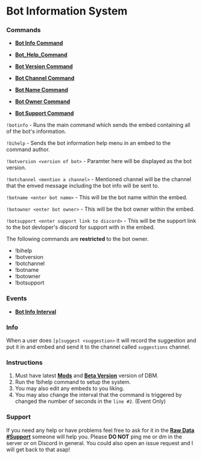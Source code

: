 # Bot Information System

### Commands

* **[Bot Info Command](https://github.com/Zacwilson90/DBMProjects/blob/Bot-Information-System/Bot_Info_Command.js)**

* **[Bot_Help_Command](https://github.com/Zacwilson90/DBMProjects/blob/Bot-Information-System/Bot_Help_Command.js)**

* **[Bot Version Command](https://github.com/Zacwilson90/DBMProjects/blob/Bot-Information-System/Bot_Version_Command.js)**

* **[Bot Channel Command](https://github.com/Zacwilson90/DBMProjects/blob/Bot-Information-System/Bot_Channel_Command.js)**

* **[Bot Name Command](https://github.com/Zacwilson90/DBMProjects/blob/Bot-Information-System/Bot_Name_Command.js)**

* **[Bot Owner Command](https://github.com/Zacwilson90/DBMProjects/blob/Bot-Information-System/Bot_Owner_Command.js)**

* **[Bot Support Command](https://github.com/Zacwilson90/DBMProjects/blob/Bot-Information-System/Bot_Support_Command.js)**

`!botinfo` - Runs the main command which sends the embed containing all of the bot's information.

`!bihelp` - Sends the bot information help menu in an embed to the command author.

`!botversion <version of bot>` - Paramter here will be displayed as the bot version.

`!botchannel <mention a channel>` - Mentioned channel will be the channel that the emved message including the bot info will be sent to.

`!botname <enter bot name>` - This will be the bot name within the embed.

`!botowner <enter bot owner>` - This will be the bot owner within the embed.

`!botsupport <enter support link to discord>` - This will be the support link to the bot devloper's discord for support with in the embed.

The following commands are **restricted** to the bot owner.
 * !bihelp
 * !botversion
 * !botchannel
 * !botname
 * !botowner
 * !botsupport

### Events

* **[Bot Info Interval](https://github.com/Zacwilson90/DBMProjects/blob/Bot-Information-System/Bot_Info_Interval_Event.js)** 



### Info

When a user does `[p]suggest <suggestion>` it will record the suggestion and put it in and embed and send it to the channel called `suggestions` channel.

### Instructions

1. Must have latest **[Mods](https://github.com/Discord-Bot-Maker-Mods/DBM-Mods)** and **[Beta Version](https://discordapp.com/channels/379372685182107669/421384914219433984/493286471696908309)** version of DBM.
2. Run the !bihelp command to setup the system. 
3. You may also edit any embeds to you liking.
4. You may also change the interval that the command is triggered by changed the number of seconds in the `line #2`. (Event Only)

### Support

If you need any help or have problems feel free to ask for it in the **[Raw Data #Support](https://discordapp.com/channels/379372685182107669/388055603320324116)** someone will help you. Please **DO NOT** ping me or dm in the server or on Discord in general. You could also open an issue request and I will get back to that asap!

